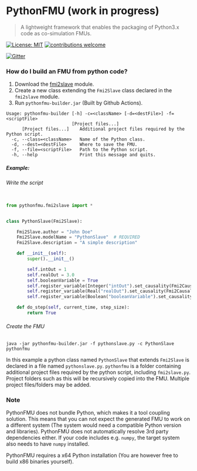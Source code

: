 # PythonFMU (work in progress)
> A lightweight framework that enables the packaging of Python3.x code as co-simulation FMUs.

[![License: MIT](https://img.shields.io/badge/License-MIT-yellow.svg)](https://opensource.org/licenses/MIT)
[![contributions welcome](https://img.shields.io/badge/contributions-welcome-brightgreen.svg?style=flat)](https://github.com/NTNU-IHB/PythonFMU/issues)

[![Gitter](https://badges.gitter.im/NTNU-IHB/FMI4j.svg)](https://gitter.im/NTNU-IHB/PythonFMU?utm_source=badge&utm_medium=badge&utm_campaign=pr-badge)


### How do I build an FMU from python code?

1) Download the [fmi2slave](fmi2slave.py) module.
2) Create a new class extending the `Fmi2Slave` class declared in the `fmi2slave` module. 
3) Run `pythonfmu-builder.jar` (Built by Github Actions).

```
Usage: pythonfmu-builder [-h] -c=<className> [-d=<destFile>] -f=<scriptFile>
                         [Project files...]
      [Project files...]    Additional project files required by the Python script.
  -c, --class=<className>   Name of the Python class.
  -d, --dest=<destFile>     Where to save the FMU.
  -f, --file=<scriptFile>   Path to the Python script.
  -h, --help                Print this message and quits.
```

##### Example: 

###### Write the script

```python

from pythonfmu.fmi2slave import *


class PythonSlave(Fmi2Slave):

    Fmi2Slave.author = "John Doe"
    Fmi2Slave.modelName = "PythonSlave"  # REQUIRED
    Fmi2Slave.description = "A simple description"

    def __init__(self):
        super().__init__()

        self.intOut = 1
        self.realOut = 3.0
        self.booleanVariable = True
        self.register_variable(Integer("intOut").set_causality(Fmi2Causality.output))
        self.register_variable(Real("realOut").set_causality(Fmi2Causality.output))
        self.register_variable(Boolean("booleanVariable").set_causality(Fmi2Causality.local))

    def do_step(self, current_time, step_size):
        return True
```

###### Create the FMU 

```
java -jar pythonfmu-builder.jar -f pythonslave.py -c PythonSlave pythonfmu
```

In this example a python class named `PythonSlave` that extends `Fmi2Slave` is declared in a file named `pythonslave.py`. 
`pythonfmu` is a folder containing additional project files required by the python script, including `fmi2slave.py`. 
Project folders such as this will be recursively copied into the FMU. Multiple project files/folders may be added.


### Note

PythonFMU does not bundle Python, which makes it a tool coupling solution. This means that you can not expect the generated FMU to work on a different system (The system would need a compatible Python version and libraries). 
PythonFMU does not automatically resolve 3rd party dependencies either. If your code includes e.g. `numpy`, the target system also needs to have `numpy` installed.

PythonFMU requires a x64 Python installation (You are however free to build x86 binaries yourself).